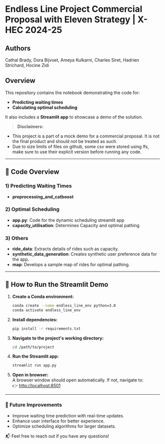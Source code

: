 # Endless Line Project Commercial Proposal with Eleven Strategy | X-HEC 2024-25

## Authors
Cathal Brady, Dora Bijvoet, Ameya Kulkarni, Charles Siret, Hadrien Strichard, Hocine Zidi

##

## Overview
This repository contains the notebook demonstrating the code for:
- **Predicting waiting times**
- **Calculating optimal scheduling**

It also includes a **Streamlit app** to showcase a demo of the solution.

> **Disclaimers:**
- This project is a part of a mock demo for a commercial proposal. It is not the final product and should not be treated as such.
- Due to size limits of files on github, some csv were stored using lfs, make sure to use their explicit version before running any code.

---

## 📂 Code Overview

### 1) Predicting Waiting Times  
- **preprocessing_and_catboost**

### 2) Optimal Scheduling  
- **app.py**: Code for the dynamic scheduling streamlit app
- **capacity_utilisation**: Determines Capacity and optimal pathing

### 3) Others  
- **ride_data**: Extracts details of rides such as capacity.  
- **synthetic_data_generation**: Creates synthetic user preference data for the app.  
- **map**: Develops a sample map of rides for optimal pathing.

---

## 🚀 How to Run the Streamlit Demo

1. **Create a Conda environment:**  
   ```bash
   conda create --name endless_line_env python=3.8
   conda activate endless_line_env
   ```

2. **Install dependencies:**  
   ```bash
   pip install -r requirements.txt
   ```

3. **Navigate to the project's working directory:**  
   ```bash
   cd /path/to/project
   ```

4. **Run the Streamlit app:**  
   ```bash
   streamlit run app.py
   ```

5. **Open in browser:**  
   A browser window should open automatically. If not, navigate to:  
   👉 [http://localhost:8501](http://localhost:8501)

---

### 🔧 Future Improvements
- Improve waiting time prediction with real-time updates.
- Enhance user interface for better experience.
- Optimize scheduling algorithms for larger datasets.

📬 Feel free to reach out if you have any questions!
